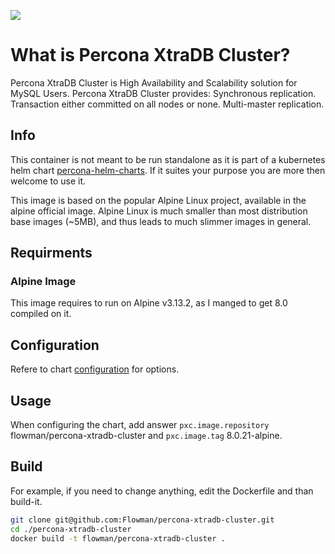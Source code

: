 [![](https://images.microbadger.com/badges/image/flowman/percona-xtradb-cluster:8.0.21-alpine.svg)](https://microbadger.com/images/flowman/percona-xtradb-cluster:8.0.21-alpine "Get your own image badge on microbadger.com")

# What is Percona XtraDB Cluster?

Percona XtraDB Cluster is High Availability and Scalability solution for MySQL Users. Percona XtraDB Cluster provides: Synchronous replication. Transaction either committed on all nodes or none. Multi-master replication.

## Info

This container is not meant to be run standalone as it is part of a kubernetes helm chart [percona-helm-charts](https://github.com/percona/percona-helm-charts). If it suites your purpose you are more then welcome to use it.

This image is based on the popular Alpine Linux project, available in the alpine official image. Alpine Linux is much smaller than most distribution base images (~5MB), and thus leads to much slimmer images in general.

## Requirments

### Alpine Image

This image requires to run on Alpine v3.13.2, as I manged to get 8.0 compiled on it.

## Configuration

Refere to chart [configuration](https://github.com/percona/percona-helm-charts/tree/main/charts/pxc-db) for options.

## Usage

When configuring the chart, add answer `pxc.image.repository` flowman/percona-xtradb-cluster and `pxc.image.tag` 8.0.21-alpine.

## Build

For example, if you need to change anything, edit the Dockerfile and than build-it.

```bash
git clone git@github.com:Flowman/percona-xtradb-cluster.git
cd ./percona-xtradb-cluster
docker build -t flowman/percona-xtradb-cluster .
```
